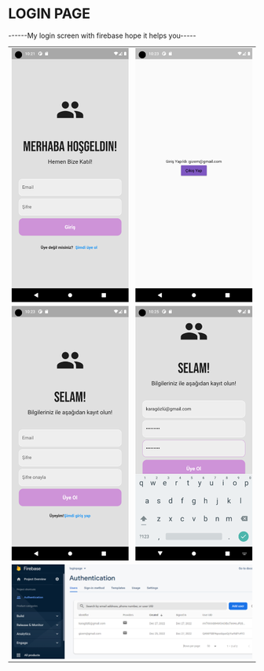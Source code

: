 # LOGIN PAGE

------My login screen with firebase hope it helps you-----
<table>
<tr><td><img src="https://github.com/Gizemkaragozlu/Login_Page/blob/main/ss/ss1.png" /></td>
<td><img src="https://github.com/Gizemkaragozlu/Login_Page/blob/main/ss/ss2.png"/></td></tr>
<tr><td><img src="https://github.com/Gizemkaragozlu/Login_Page/blob/main/ss/ss3.png"/></td>
<td><img src="https://github.com/Gizemkaragozlu/Login_Page/blob/main/ss/ss4.png"/></td></tr>
<tr><td colspan=2><img src="https://github.com/Gizemkaragozlu/Login_Page/blob/main/ss/firebase.png" /></td>
</table>

